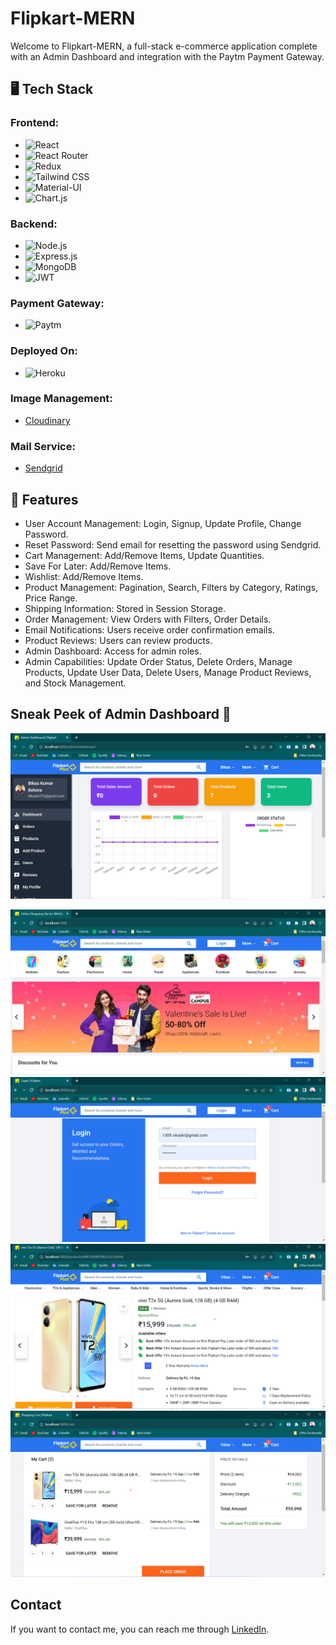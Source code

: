 # Flipkart-MERN

Welcome to Flipkart-MERN, a full-stack e-commerce application complete with an Admin Dashboard and integration with the Paytm Payment Gateway.

## 🖥️ Tech Stack

### Frontend:
- ![React](https://img.shields.io/badge/React-20232A?style=for-the-badge&logo=react&logoColor=61DAFB)
- ![React Router](https://img.shields.io/badge/React_Router-CA4245?style=for-the-badge&logo=react-router&logoColor=white)
- ![Redux](https://img.shields.io/badge/Redux-593D88?style=for-the-badge&logo=redux&logoColor=white)
- ![Tailwind CSS](https://img.shields.io/badge/Tailwind_CSS-38B2AC?style=for-the-badge&logo=tailwind-css&logoColor=white)
- ![Material-UI](https://img.shields.io/badge/Material--UI-0081CB?style=for-the-badge&logo=material-ui&logoColor=white)
- ![Chart.js](https://img.shields.io/badge/Chart.js-FF6384?style=for-the-badge&logo=chartdotjs&logoColor=white)

### Backend:
- ![Node.js](https://img.shields.io/badge/Node.js-43853D?style=for-the-badge&logo=node.js&logoColor=white)
- ![Express.js](https://img.shields.io/badge/Express.js-000000?style=for-the-badge&logo=express&logoColor=white)
- ![MongoDB](https://img.shields.io/badge/MongoDB-4EA94B?style=for-the-badge&logo=mongodb&logoColor=white)
- ![JWT](https://img.shields.io/badge/JWT-000000?style=for-the-badge&logo=JSON%20web%20tokens&logoColor=white)

### Payment Gateway:
- ![Paytm](https://img.shields.io/badge/Paytm-002970?style=for-the-badge&logo=paytm&logoColor=00BAF2)

### Deployed On:
- ![Heroku](https://img.shields.io/badge/Heroku-430098?style=for-the-badge&logo=heroku&logoColor=white)

### Image Management:
- [Cloudinary](https://cloudinary.com/)

### Mail Service:
- [Sendgrid](https://sendgrid.com/)

## 🚀 Features

- User Account Management: Login, Signup, Update Profile, Change Password.
- Reset Password: Send email for resetting the password using Sendgrid.
- Cart Management: Add/Remove Items, Update Quantities.
- Save For Later: Add/Remove Items.
- Wishlist: Add/Remove Items.
- Product Management: Pagination, Search, Filters by Category, Ratings, Price Range.
- Shipping Information: Stored in Session Storage.
- Order Management: View Orders with Filters, Order Details.
- Email Notifications: Users receive order confirmation emails.
- Product Reviews: Users can review products.
- Admin Dashboard: Access for admin roles.
- Admin Capabilities: Update Order Status, Delete Orders, Manage Products, Update User Data, Delete Users, Manage Product Reviews, and Stock Management.

## Sneak Peek of Admin Dashboard 🙈

![Capture](https://github.com/Bikaskumar572/E_commerce_Platform/blob/main/Screenshot%202023-09-08%20132124.png)

<div align="center">
  <img src="https://github.com/Bikaskumar572/E_commerce_Platform/blob/main/Screenshot%202023-09-08%20131420.png" alt="mockup" />
  <img src="https://github.com/Bikaskumar572/E_commerce_Platform/blob/main/Screenshot%202023-09-08%20131514.png" alt="mockups" />
  <img src="https://github.com/Bikaskumar572/E_commerce_Platform/blob/main/Screenshot%202023-09-08%20131732.png" alt="mockup" />
  <img src="https://github.com/Bikaskumar572/E_commerce_Platform/blob/main/Screenshot%202023-09-08%20132016.png" alt="mockups" />
</div>

## Contact

If you want to contact me, you can reach me through [LinkedIn](https://www.linkedin.com/in/bikaskr572/).

